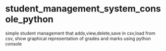# student_management_system_console_python
simple student management that adds,view,delete,save in csv,load from csv, show graphical representation of grades and marks using python console
